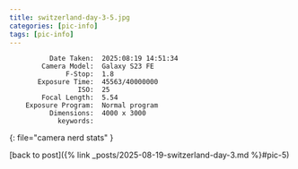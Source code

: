 ```yaml
---
title: switzerland-day-3-5.jpg
categories: [pic-info]
tags: [pic-info]
---
```


```text
          Date Taken:  2025:08:19 14:51:34
        Camera Model:  Galaxy S23 FE
              F-Stop:  1.8
       Exposure Time:  45563/40000000
                 ISO:  25
        Focal Length:  5.54
    Exposure Program:  Normal program
          Dimensions:  4000 x 3000
            keywords:  
```
{: file="camera nerd stats" }

[back to post]({% link _posts/2025-08-19-switzerland-day-3.md %}#pic-5)